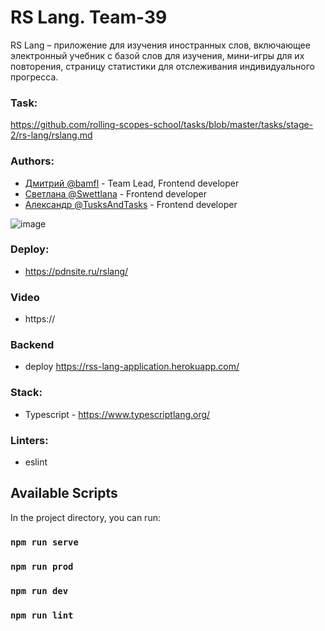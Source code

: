 # RS Lang. Team-39
RS Lang – приложение для изучения иностранных слов, включающее электронный учебник с базой слов для изучения, мини-игры для их повторения, страницу статистики для отслеживания индивидуального прогресса.

### Task: 
https://github.com/rolling-scopes-school/tasks/blob/master/tasks/stage-2/rs-lang/rslang.md

### Authors:
- [Дмитрий @bamfl](https://github.com/bamfl) - Team Lead, Frontend developer
- [Светлана @Swettlana](https://github.com/Swettlana) - Frontend developer
- [Александр @TusksAndTasks](https://github.com/TusksAndTasks) - Frontend developer

![image](https://user-images.githubusercontent.com/64466023/154623368-5ded8be8-bac1-45c1-bdd3-744ede5d08e8.png)
### Deploy: 
- https://pdnsite.ru/rslang/

### Video
- https://

### Backend 
- deploy https://rss-lang-application.herokuapp.com/

### Stack:  
- Typescript - https://www.typescriptlang.org/

### Linters:
- eslint

## Available Scripts

In the project directory, you can run:

### `npm run serve`

### `npm run prod`

### `npm run dev`

### `npm run lint`
